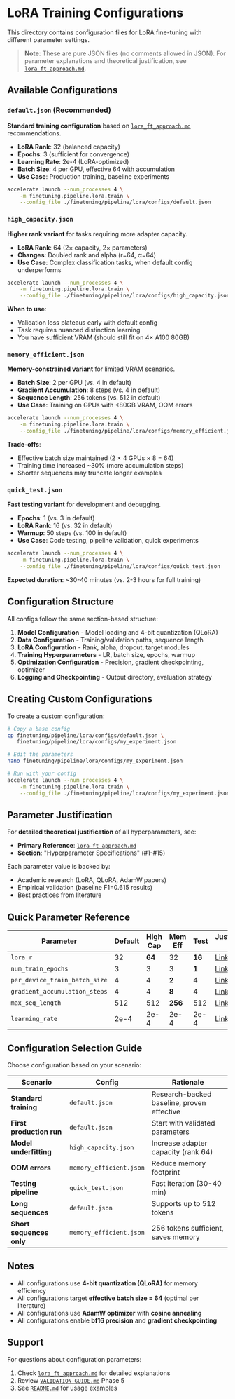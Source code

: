 # LoRA Training Configurations

This directory contains configuration files for LoRA fine-tuning with different parameter settings.

> **Note**: These are pure JSON files (no comments allowed in JSON). For parameter explanations and theoretical justification, see [`lora_ft_approach.md`](../../baseline/templates/lora_ft_approach.md).

## Available Configurations

### `default.json` (Recommended)
**Standard training configuration** based on [`lora_ft_approach.md`](../../baseline/templates/lora_ft_approach.md) recommendations.

- **LoRA Rank**: 32 (balanced capacity)
- **Epochs**: 3 (sufficient for convergence)
- **Learning Rate**: 2e-4 (LoRA-optimized)
- **Batch Size**: 4 per GPU, effective 64 with accumulation
- **Use Case**: Production training, baseline experiments

```bash
accelerate launch --num_processes 4 \
    -m finetuning.pipeline.lora.train \
    --config_file ./finetuning/pipeline/lora/configs/default.json
```

### `high_capacity.json`
**Higher rank variant** for tasks requiring more adapter capacity.

- **LoRA Rank**: 64 (2× capacity, 2× parameters)
- **Changes**: Doubled rank and alpha (r=64, α=64)
- **Use Case**: Complex classification tasks, when default config underperforms

```bash
accelerate launch --num_processes 4 \
    -m finetuning.pipeline.lora.train \
    --config_file ./finetuning/pipeline/lora/configs/high_capacity.json
```

**When to use**: 
- Validation loss plateaus early with default config
- Task requires nuanced distinction learning
- You have sufficient VRAM (should still fit on 4× A100 80GB)

### `memory_efficient.json`
**Memory-constrained variant** for limited VRAM scenarios.

- **Batch Size**: 2 per GPU (vs. 4 in default)
- **Gradient Accumulation**: 8 steps (vs. 4 in default)
- **Sequence Length**: 256 tokens (vs. 512 in default)
- **Use Case**: Training on GPUs with <80GB VRAM, OOM errors

```bash
accelerate launch --num_processes 4 \
    -m finetuning.pipeline.lora.train \
    --config_file ./finetuning/pipeline/lora/configs/memory_efficient.json
```

**Trade-offs**:
- Effective batch size maintained (2 × 4 GPUs × 8 = 64)
- Training time increased ~30% (more accumulation steps)
- Shorter sequences may truncate longer examples

### `quick_test.json`
**Fast testing variant** for development and debugging.

- **Epochs**: 1 (vs. 3 in default)
- **LoRA Rank**: 16 (vs. 32 in default)
- **Warmup**: 50 steps (vs. 100 in default)
- **Use Case**: Code testing, pipeline validation, quick experiments

```bash
accelerate launch --num_processes 4 \
    -m finetuning.pipeline.lora.train \
    --config_file ./finetuning/pipeline/lora/configs/quick_test.json
```

**Expected duration**: ~30-40 minutes (vs. 2-3 hours for full training)

## Configuration Structure

All configs follow the same section-based structure:

1. **Model Configuration** - Model loading and 4-bit quantization (QLoRA)
2. **Data Configuration** - Training/validation paths, sequence length
3. **LoRA Configuration** - Rank, alpha, dropout, target modules
4. **Training Hyperparameters** - LR, batch size, epochs, warmup
5. **Optimization Configuration** - Precision, gradient checkpointing, optimizer
6. **Logging and Checkpointing** - Output directory, evaluation strategy

## Creating Custom Configurations

To create a custom configuration:

```bash
# Copy a base config
cp finetuning/pipeline/lora/configs/default.json \
   finetuning/pipeline/lora/configs/my_experiment.json

# Edit the parameters
nano finetuning/pipeline/lora/configs/my_experiment.json

# Run with your config
accelerate launch --num_processes 4 \
    -m finetuning.pipeline.lora.train \
    --config_file ./finetuning/pipeline/lora/configs/my_experiment.json
```

## Parameter Justification

For **detailed theoretical justification** of all hyperparameters, see:
- **Primary Reference**: [`lora_ft_approach.md`](../../baseline/templates/lora_ft_approach.md)
- **Section**: "Hyperparameter Specifications" (#1-#15)

Each parameter value is backed by:
- Academic research (LoRA, QLoRA, AdamW papers)
- Empirical validation (baseline F1=0.615 results)
- Best practices from literature

## Quick Parameter Reference

| Parameter | Default | High Cap | Mem Eff | Test | Justification Link |
|-----------|---------|----------|---------|------|-------------------|
| `lora_r` | 32 | **64** | 32 | **16** | [Link](../../baseline/templates/lora_ft_approach.md#9-lora-rank-r-32) |
| `num_train_epochs` | 3 | 3 | 3 | **1** | [Link](../../baseline/templates/lora_ft_approach.md#2-number-of-epochs-3) |
| `per_device_train_batch_size` | 4 | 4 | **2** | 4 | [Link](../../baseline/templates/lora_ft_approach.md#3-batch-size-4-per-gpu-effective-16-with-4-gpus) |
| `gradient_accumulation_steps` | 4 | 4 | **8** | 4 | [Link](../../baseline/templates/lora_ft_approach.md#4-gradient-accumulation-steps-4) |
| `max_seq_length` | 512 | 512 | **256** | 512 | [Link](../../baseline/templates/lora_ft_approach.md#15-maximum-sequence-length-512) |
| `learning_rate` | 2e-4 | 2e-4 | 2e-4 | 2e-4 | [Link](../../baseline/templates/lora_ft_approach.md#1-learning-rate-2e-4) |

## Configuration Selection Guide

Choose configuration based on your scenario:

| Scenario | Config | Rationale |
|----------|--------|-----------|
| **Standard training** | `default.json` | Research-backed baseline, proven effective |
| **First production run** | `default.json` | Start with validated parameters |
| **Model underfitting** | `high_capacity.json` | Increase adapter capacity (rank 64) |
| **OOM errors** | `memory_efficient.json` | Reduce memory footprint |
| **Testing pipeline** | `quick_test.json` | Fast iteration (30-40 min) |
| **Long sequences** | `default.json` | Supports up to 512 tokens |
| **Short sequences only** | `memory_efficient.json` | 256 tokens sufficient, saves memory |

## Notes

- All configurations use **4-bit quantization (QLoRA)** for memory efficiency
- All configurations target **effective batch size = 64** (optimal per literature)
- All configurations use **AdamW optimizer** with **cosine annealing**
- All configurations enable **bf16 precision** and **gradient checkpointing**

## Support

For questions about configuration parameters:
1. Check [`lora_ft_approach.md`](../../baseline/templates/lora_ft_approach.md) for detailed explanations
2. Review [`VALIDATION_GUIDE.md`](../../../VALIDATION_GUIDE.md) Phase 5
3. See [`README.md`](../README.md) for usage examples
